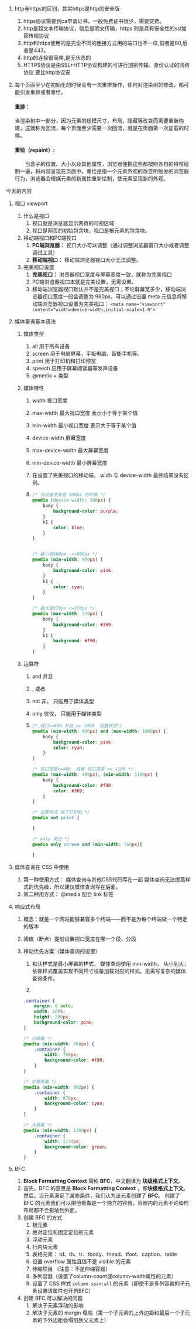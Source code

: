 1. http与https的区别，其实https是http的安全版

   1. https协议需要到ca申请证书，一般免费证书很少，需要交费。
   2. http是超文本传输协议，信息是明文传输，https 则是具有安全性的ssl加密传输协议
   3. http和https使用的是完全不同的连接方式用的端口也不一样,前者是80,后者是443。
   4. http的连接很简单,是无状态的
   5. HTTPS协议是由SSL+HTTP协议构建的可进行加密传输、身份认证的网络协议 要比http协议安

2. 每个页面至少在初始化的时候会有一次重排操作，任何对渲染树的修改，都可能引发重排或者重绘。

   #### 重排：

     当渲染树中一部分，因为元素的规模尺寸，布局，隐藏等改变而需要重新构建，这就称为回流，每个页面至少需要一次回流，就是在页面第一次加载的时候。

   #### 重绘（repaint）:

   　　当盒子的位置、大小以及其他属性，浏览器便把这些都按照各自的特性绘制一遍，将内容呈现在页面中。重绘是指一个元素外观的改变所触发的浏览器行为，浏览器会根据元素的新属性重新绘制，使元素呈现新的外观。



今天的内容

1. 视口 viewport
   1. 什么是视口
      1. 视口就是浏览器显示网页的可视区域
      2. 视口是网页的初始包含块，视口是根元素的包含块。
   2. 移动端视口和PC端视口
      1. **PC端浏览器：** 视口大小可以调整（通过调整浏览器窗口大小或者调整调试工具）
      2. **移动端视口：** 移动端浏览器视口大小无法调整。
   3. 完美视口设置
      1. **完美视口：** 浏览器视口宽度与屏幕宽度一致，就称为完美视口
      2. PC端浏览器视口本就是完美设置，无需设置。
      3. 移动端浏览器视口默认并不是完美视口；不论屏幕宽多少，移动端浏览器视口宽度一般会调整为 980px。可以通过设置 meta 元信息将移动端浏览器视口设置为完美视口： ```<meta name="viewport" content="width=device-width,initial-scale=1.0">```
   
2. 媒体查询基本语法
   1. 媒体类型
      1. all		用于所有设备
      2. screen	用于电脑屏幕，平板电脑，智能手机等。
      3. print	用于打印机和打印预览
      4. speech	应用于屏幕阅读器等发声设备
      4. @media + 类型
      
   2. 媒体特性
      1. width		视口宽度
      
      2. max-width	最大视口宽度 表示小于等于某个值
      
      3. min-width	最小视口宽度 表示大于等于某个值
      
      4. device-width		屏幕宽度
      
      5. max-device-width	最大屏幕宽度
      
      6. min-device-width	最小屏幕宽度
      
      7.  在设置了完美视口的移动端， widh 与 device-width 最终结果没有区别。
      
      8. > 
      
         ```css
         /* 当设备宽度是 500px 的时候 */
         @media (device-width: 500px) {
             body {
                 background-color: purple;
             }
             h1 {
                 color: blue;
             }
         }
         
         
         /* 最小是900px  >=900px */
         @media (min-width: 900px) {
             body {
                 background-color: pink;
             }
             h1 {
                 color: cyan;
             }
         }
         
         /* 最大是370px <=370px */
         @media (max-width: 370px) {
             body {
                 background-color: #369;
             }
             h1 {
                 background: #f90;
             }
         }
         ```
      
   3. 运算符
   
      1. and		并且
   
      2. ,		或者
   
      3. not		非， 只能用于媒体类型
   
      4. only    仅仅， 只能用于媒体类型
   
      5. ```css
         /* 视口>=800 并且 <= 1000  设置样式*/
         @media (min-width: 800px) and (max-width: 1000px) {
             body {
                 background-color: pink;
                 color: cyan;
             }
         }
         
         /* 视口宽度<=400  或者 视口宽度 >= 1100 */
         @media (max-width: 400px), (min-width: 1100px) {
             body {
                 background-color: #f90;
                 color: #369;
             }
         }
         
         /* 设置样式 除了打印机 */
         @media not print {
         
         }
         
         /* only 用法 */
         @media only screen and (min-width: 768px){
         
         }
         ```

4. 媒体查询在 CSS 中使用

   1. 第一种使用方式： 媒体查询与其他CSS代码写在一起  媒体查询无法提高样式的优先级，所以建议媒体查询写在后面。
   2. 第二种用方式： @media 配合 link 标签  <link rel="stylesheet" media="screen and (min-width: 768px)" href="sm-style.css">

5. 响应式布局

   1. 概念：就是一个网站能够兼容多个终端——而不是为每个终端做一个特定的版本

   2. 阈值（断点）提前设置视口宽度在哪一个段，分段

   3. 移动优先方案（媒体查询的设置）

      1. 默认样式是最小屏幕的样式， 媒体查询使用 min-width， 从小到大，依靠样式覆盖实现不同尺寸设备加载对应的样式。无需写复杂的媒体查询条件。

      2. 

         ```css
         .container {
             margin: 0 auto;
             width: 100%;
             height: 200px;
             background-color: pink;
         }
         
         /* 小屏幕 */
         @media (min-width: 768px) {
             .container {
                 width: 750px;
                 background-color: #f90;
             }
         }
         
         /* 中等屏幕 */
         @media (min-width: 992px) {
             .container {
                 width: 970px;
                 background-color: cyan;
             }
         }
         
         /* 大屏幕 */
         @media (min-width: 1200px) {
             .container {
                 width: 1170px;
                 background-color: green;
             }
         }
         ```

6. BFC

   1. **Block Formatting Context** 简称 **BFC**，中文翻译为 **块级格式上下文**。
   2. 首先，BFC 的意思是 **Block Formatting Context** ，即**块级格式上下文**。 然后，当元素满足了某些条件，我们认为该元素创建了 **BFC**。 创建了 BFC 的元素我们可以把他看做是一个独立的容器，容器内的元素不论如何布局都不会影响到外面。
   3. 创建 BFC 的方式
      1. 根元素
      2. 绝对定位和固定定位的元素
      3. 浮动元素
      4. 行内块元素
      5. 表格元素： td、th、tr、tbody、thead、tfoot、caption、table
      6. 设置 overflow 属性且值不是 visible 的元素
      7. 伸缩项目 （注意：不是伸缩容器）
      8. 多列容器（设置了column-count或column-width属性的元素）
      9. 设置了 CSS 样式 `column-span:all` 的元素（即使不是多列容器的子元素设置该属性也开启BFC）
   4. 创建 BFC 可以解决的问题
      1. 解决子元素浮动的影响
      2. 解决子元素的 margin 塌陷（第一个子元素的上外边距和最后一个子元素的下外边距会塌陷到父元素上）

